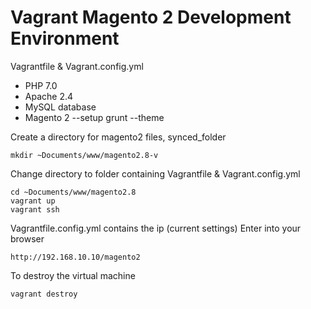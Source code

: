 # Vagrant Magento 2 Development Environment
Vagrantfile & Vagrant.config.yml

- PHP 7.0
- Apache 2.4
- MySQL database
- Magento 2
--setup grunt
--theme



Create a directory for magento2 files, synced_folder
```
mkdir ~Documents/www/magento2.8-v
```     
Change directory to folder containing Vagrantfile & Vagrant.config.yml
```
cd ~Documents/www/magento2.8
vagrant up
vagrant ssh
```

Vagrantfile.config.yml contains the ip (current settings)
Enter into your browser
```
http://192.168.10.10/magento2
```


To destroy the virtual machine 
```
vagrant destroy
```
